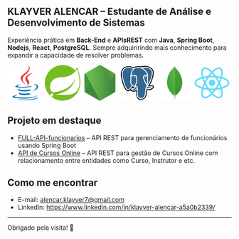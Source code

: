 ## **KLAYVER ALENCAR – Estudante de Análise e Desenvolvimento de Sistemas**

Experiência prática em **Back-End** e **APIsREST** com **Java**, **Spring Boot**, **Nodejs**, **React**, **PostgreSQL**. Sempre  adquiririndo mais conhecimento para expandir a capacidade de resolver problemas. 


<p align="left">
    <img src="https://raw.githubusercontent.com/devicons/devicon/master/icons/java/java-original.svg" width="80" height="80"/>
    <img src="https://raw.githubusercontent.com/devicons/devicon/master/icons/spring/spring-original.svg" width="80" height="80"/>
    <img src="https://raw.githubusercontent.com/devicons/devicon/master/icons/nodejs/nodejs-original.svg" width="80" height="80"/>
    <img src="https://raw.githubusercontent.com/devicons/devicon/master/icons/postgresql/postgresql-original.svg" width="80" height="80"/>
    <img src="https://raw.githubusercontent.com/devicons/devicon/master/icons/mongodb/mongodb-original.svg" width="80" height="80"/>
    <img src="https://raw.githubusercontent.com/devicons/devicon/master/icons/react/react-original.svg" width="80" height="80"/>
</p>


## Projeto em destaque

- [FULL-API-funcionarios](https://github.com/klayveralencar777/FULL-API-funcionarios) – API REST para gerenciamento de funcionários usando Spring Boot
- [API de Cursos Online](https://github.com/klayveralencar777/Gestao-Curso-Api) – API REST para gestão de Cursos Online com relacionamento entre entidades como Curso, Instrutor e etc.




## Como me encontrar

- E-mail: alencar.klayver7@gmail.com  
- LinkedIn: https://www.linkedin.com/in/klayver-alencar-a5a0b2339/

---

Obrigado pela visita! 🚀
